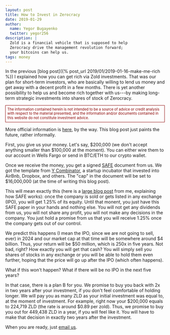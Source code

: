 ```yaml
---
layout: post
title: How to Invest in Zerocracy
date: 2019-01-29
author:
  name: Yegor Bugayenko
  twitter: yegor256
description: |
  Zold is a financial vehicle that is supposed to help
  Zerocracy drive the management revolution forward;
  your bitcoins can help us.
tags: money
---
```


In the previous [blog post]({% post_url 2019/01/2019-01-16-make-me-rich %})
I explained how you can get rich via
Zold investments. That was our plan for short-term investors, who are basically
willing to lend us money and get away with a decent profit in a few months.
There is yet another possibility to help us and become rich together
with us---by making long-term strategic investments into shares
of stock of Zerocracy.

<!--more-->

<p style="color:darkred;border:1px solid darkred;padding:0.5em;font-size:0.8em;line-height:1.2em;">
The information contained herein is not intended to
be a source of advice or credit analysis with respect to the material presented,
and the information and/or documents contained in this
website do not constitute investment advice.
</p>

More official information is [here](https://papers.zold.io/fin-model.pdf),
by the way. This blog post just paints
the future, rather informally.

First, you give us your money. Let's say, $200,000 (we don't accept anything
smaller than $100,000 at the moment). You can either wire them to our
account in Wells Fargo or send in BTC/ETH to our crypto wallet.

Once we receive the money, you get a signed [SAFE](https://www.seedramp.com/safe.html)
document from us. We got the template from [Y Combinator](https://www.ycombinator.com/documents/),
a startup incubator that invested into AirBnb, Dropbox, and others. The "cap"
in the document will be set to $16,000,000 (at the time of writing this blog post).

This will mean exactly this (here is a [large blog post](https://www.yegor256.com/2016/05/17/convertible-notes.html)
from me, explaining how SAFE works): once the company is sold or gets listed
in any exchange (IPO), you will get 1.25% of its equity. Until that monent, you
just have this SAFE paper in your hands and nothing else. You will not
get any dividends from us, you will not share any profit, you will not
make any decisions in the company. You just hold a promise from us that you
will receive 1.25% once the company gets out of our control.

We predict this happens (I mean the IPO, since we are not going to sell, ever) in 2024
and our market cap at that time will be somewhere around $4 billion. Thus,
your return will be $50 million, which is 250x in five years. Not bad, right?
How exactly you will get that cash? You will simply sell you shares of stocks in any
exchange or you will be able to hold them even further, hoping that the
price will go up after the IPO (which often happens).

What if this won't happen? What if there will be no IPO in the next five years?

In that case, there is a plan B for you. We promise to buy you back
with 2x in two years after your investment, if you don't feel comfortable of holding
longer. We will pay you as many ZLD as your initial investment was equal to,
at the moment of investment. For example, right now your $200,000 equals to
224,719 ZLD (the rate is around $0.89 per zold). Thus, we promise to buy
you out for 449,438 ZLD in a year, if you will feel like it. You will have
to make that decision in exactly two years after the investment.

When you are ready, just [email us](mailto:investor@zerocracy.com).
